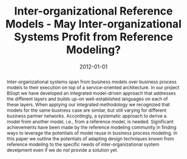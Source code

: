 ---
abstract: Inter-organizational systems span from business models over business process
  models to their execution on top of a service-oriented architecture. In our project
  BSopt we have developed an integrated model-driven approach that addresses the different
  layers and builds up-on well-estabilshed languages on each of these layers. When
  applying our integrated methodology we recognized that models for the same business
  case are similar, but still varying for different business partner networks. Accordingly,
  a systematic approach to derive a model from another model, i.e., from a reference
  model, is needed. Significant achievements have been made by the reference modeling
  community in finding ways to leverage the potentials of model reuse in business
  process modeling. In this paper we outline the potentials of adapting design techniques
  known from reference modeling to the specific needs of inter-organizational system
  develpment even if we do not provide a solution yet.
authors:
- Birgit Hofreiter
- Christian Huemer
- Gertrude Kappel
- Dieter Mayrhofer
- Jan vom Brocke
date: '2012-01-01'
featured: false
links:
- name: Publik
  url: https://publik.tuwien.ac.at/showentry.php?ID=210144&lang=2
publication: 'in: "Business System Management and Engineering", C. Ardagna, E. Damiani,
  L. Maciaszek, M. Missikoff, M. Parkin (ed.); Springer LNCS 7350, Berlin Heidelberg,
  2012, ISBN: 978-3-642-32438-3, 32 - 47'
publication_types:
- '6'
publishDate: '2012-01-01'
title: Inter-organizational Reference Models - May Inter-organizational Systems Profit
  from Reference Modeling?
url_pdf: http://publik.tuwien.ac.at/files/PubDat_210144.pdf
---
